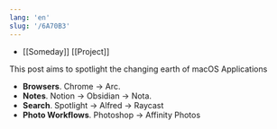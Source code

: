 ```yaml
---
lang: 'en'
slug: '/6A70B3'
---
```


- [[Someday]] [[Project]]

This post aims to spotlight the changing earth of macOS Applications

- **Browsers**. Chrome → Arc.
- **Notes**. Notion → Obsidian → Nota.
- **Search**. Spotlight → Alfred → Raycast
- **Photo Workflows**. Photoshop → Affinity Photos
